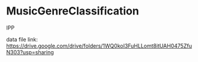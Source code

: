 # MusicGenreClassification

IPP

data file link: https://drive.google.com/drive/folders/1WQ0koI3FuHLLomt8itUAH0475ZfuN303?usp=sharing
